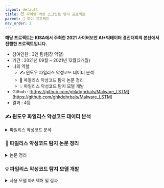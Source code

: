 ```yaml
---
layout: default
title: 😈 파워쉘 악성 스크립트 탐지 프로젝트
parent: 📌 토이 프로젝트
nav_order: 2
---
```


**해당 프로젝트는 KISA에서 주최한 2021 사이버보안 AI*빅테이터 경진대회의 본선에서 진행한 프로젝트입니다.**

* 참여인원 : 3인 팀(팀장 역할)
* 기간 : 2021년 09월 ~ 2021년 12월(3개월)
* 나의 역할
  * ✍️ 윈도우 파일리스 악성코드 데이터 분석
  * 📃 파일리스 악성코드 탐지 논문 정리
  * 💡 파일리스 악성코드 탐지 모델 개발
* Github : [https://github.com/ghkdqhrbals/Malware_LSTM](https://github.com/ghkdqhrbals/Malware_LSTM)
* 결과 : 4등

### ✍️ 윈도우 파일리스 악성코드 데이터 분석

<details><summary> 파일리스 악성코드 분석 </summary><div markdown="1">

윈도우에 악성코드가 **메모리**로 삽입되기 위해서는 대부분 Powershell 스크립트를 사용합니다.

**대부분의 탐지는 디스크를 분석하며 탐지**하기에, 메모리상에서만 존재하는 악성코드를 잡기란 쉽지 않습니다.

따라서 우리는 애초에 메모리에 삽입되는 스크립트를 잡아야 하는것이죠!

![p1](../../../assets/img/malware/4.png)

위에서 보이는 Stage는 파일리스 악성코드의 공격 Stage 입니다. 메모리에 악성코드 스크립트가 삽입되기까지 Stage 1,2 에서 우회를 하고 최종적으로 Stage 3에서 실행되죠. 

이러한 공격방법에서는 공격자는 Powershell 을 많이 사용합니다. **Powershell 이 권한획득/우회 에 있어 매우 강력**하기 때문이죠!

![p1](../../../assets/img/malware/5.png)

아래는 WMI 를 통한 파일리스 악성코드 실행 순서입니다.

![p1](../../../assets/img/malware/6.png)
![p1](../../../assets/img/malware/7.png)
![p1](../../../assets/img/malware/8.png)
![p1](../../../assets/img/malware/9.png)
![p1](../../../assets/img/malware/10.png)
![p1](../../../assets/img/malware/11.png)
![p1](../../../assets/img/malware/12.png)
![p1](../../../assets/img/malware/13.png)
![p1](../../../assets/img/malware/14.png)

위의 과정을 지나면 아래와 같이 윈도우 시스템 프로퍼티에다가 스크립트가 박힙니다. 

이를 통해 공격자는 **백도어**를 쉽게 구성할 수 있어요.

![p1](../../../assets/img/malware/15.png)

그래서 종합해보면, 아래와 같이 종합해볼 수 있어요.

![p1](../../../assets/img/malware/16.png)

파일리스는 권한획득/우회 가 쉬운 PowershellScript 를 통해 들어오며, 난독화를 거쳐, 윈도우 기본 라이브러리인 WMI 에 접근합니다. 이 WMI 를 통해 공격자는 시스템이 재부팅될 때 공격 스크립트를 자동으로 실행시킬 수 있어요(이를 지속성-Persistance 라고 합니다).

</div></details>

### 📃 파일리스 악성코드 탐지 논문 정리

<details><summary> 논문 정리 </summary><div markdown="1">

현재(2021년 9월) 눈여겨볼 논문들은 총 **8개**로 아래와 같이 정리해보았습니다.

![p1](../../../assets/img/malware/18.png)

이 때 같은 데이터셋을 가지고 탐지하는 모델끼리 비교하는 것이 모델성능을 비교하기에 좋습니다.

따라서 **Pulling Back the certain on EncodedCommand PowerShell Attacks** 이라는 기술문서의 데이터셋을 공통적으로 처리하는 모델 5가지를 비교하려고 합니다(그 중 대표되는 논문인 AST-Based Deep Learning for Detecting Malicious PowerShell 만 기술하겠습니다. 다른 논문정리는 다음 링크를 확인해주세요! [파일리스 악성코드 분석 자료](https://ghkdqhrbals.github.io/assets/img/golang/study-powershell-malware.pdf)).

<details><summary> AST-Based Deep Learning for Detecting Malicious PowerShell 논문 정리 </summary><div markdown="1">

먼저 **데이터셋 정제단계**입니다. 아래와 같이 AST(Abstract Syntax Tree) 로 스크립트를 정제합니다.
![p1](../../../assets/img/malware/20.png)

이후에 정제된 AST를 가지고 RF(레인포스 모델)로 가기전에 아래와 같이 벡터화를 시켜야해요. 여기서 단순히 원-핫으로 각각의 AST 노드들을 인코딩하기에는 악성코드가 가지는 특성을 가지지 못하겠죠? **원-핫은 서로 연관관계를 벡터만 봤을 때 알 수 없기 때문이죠**.
![p1](../../../assets/img/malware/21.png)

**이 논문이 가지는 고유특성이 아래에서 드러납니다**. 얘네는 코드간의 연관관계를 가지는 벡터를 직접 커스터마이징 했어요. Type들은 AST 노드들이구요. AST 노드 간 연관관계를 tanh 로 임의특성을 넣어주고, Weight를 `자식노드의 자식개수`/`부모노드의 자식개수` 에 영향받도록 설정하였습니다. 
![p1](../../../assets/img/malware/22.png)

만약 위의 예시처럼 AST 노드가 구성된다면 아래와 같이 벡터를 구할 수 있겟죠?
![p1](../../../assets/img/malware/23.png)

여기서 cost function을 구성할 때, 아래와 같이 `||vec(p)-vec'(p)||^2`로 구하게 된다면 `d`는 0에 빠르게 수렴하게 됩니다. 즉, overfitting된다는 얘기이죠.
![p1](../../../assets/img/malware/24.png)

그래서 L2 norm 을 적용시켜서 오버피팅을 아래와 같이 막게 됩니다.
![p1](../../../assets/img/malware/25.png)

아래와 같이 AST 노드의 특성이 구별됨과 동시에 서로의 연관관계를 알 수 있죠?
![p1](../../../assets/img/malware/26.png)

결론적으로 레인포스 모델 적용 후, Confusion 매트릭스 확인해보면 아래와 같은 결과가 도출됩니다.
![p1](../../../assets/img/malware/27.png)

아쉬운 점은 데이터셋 편향에 대한 처리(예로 Duplication으로 복제시키는 방법)가 부족했습니다. 또한 SET 탐지 결과가 ShellCode Inject로 나오는 것과 같이 성능또한 부족했습니다.

</div></details>

</div></details>



### 💡 파일리스 악성코드 탐지 모델 개발

<details><summary> 사용 모델 아키텍처 및 결과 </summary><div markdown="1">

## Frequency Model 을 통한 특성 도출

![p1](../../../assets/img/terms/11.png)
![p1](../../../assets/img/terms/12.png)
![p1](../../../assets/img/terms/13.png)
![p1](../../../assets/img/terms/14.png)
![p1](../../../assets/img/terms/15.png)

## 결과
정밀도 : 0.8562
재현율 : 0.7057
F1-score : 0.7737

## 후기
사실 LSTM 과 TF-IDF 를 앙상블하여 모델링 해보았지만, LSTM 이 악성 스크립트를 잘 학습하지 못했습니다. **아마 AST 로는 악성 스크립트의 특성이 반영되지 못한게 가장 큰 이유가 아닐까 생각합니다**. 따라서 앙상블을 중간에 제외하고 TF-IDF 로만 반영하여 학습하였습니다.

그리고 대부분의 제공된 데이터셋은 난독화가 되어 있었습니다. 따라서 해당 부분을 비난독화하고자 Revoke Expression/PowerDecoder 등 여러 툴을 사용하여 진행하였지만, **약 5%는 난독화가 제대로 진행되지 않았습니다**. 즉, 모델학습에 치명적인 결과를 초래한다는 것이죠! 결과로 꽤 낮은 정밀도가 나왔다고 생각합니다. 

</div></details>


